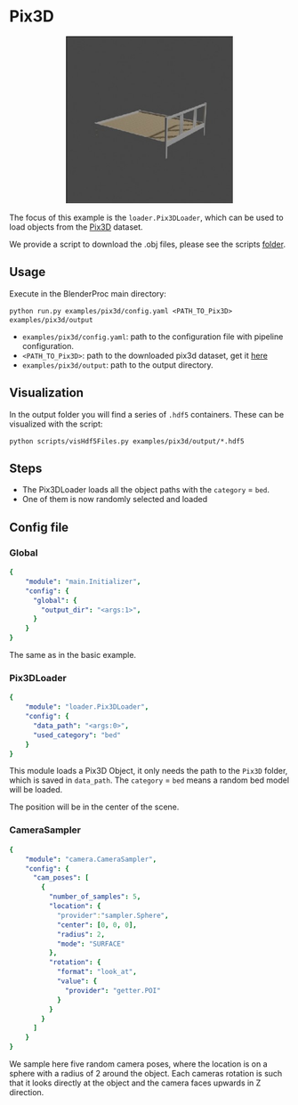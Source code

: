 # Pix3D 

<p align="center">
<img src="rendering.jpg" alt="Front readme image" width=300>
</p>

The focus of this example is the `loader.Pix3DLoader`, which can be used to load objects from the [Pix3D](http://pix3d.csail.mit.edu/) dataset.

We provide a script to download the .obj files, please see the scripts [folder](https://github.com/DLR-RM/BlenderProc/tree/master/scripts).

## Usage

Execute in the BlenderProc main directory:

```
python run.py examples/pix3d/config.yaml <PATH_TO_Pix3D> examples/pix3d/output
``` 

* `examples/pix3d/config.yaml`: path to the configuration file with pipeline configuration.
* `<PATH_TO_Pix3D>`: path to the downloaded pix3d dataset, get it [here](http://pix3d.csail.mit.edu/) 
* `examples/pix3d/output`: path to the output directory.

## Visualization

In the output folder you will find a series of `.hdf5` containers. These can be visualized with the script:

```
python scripts/visHdf5Files.py examples/pix3d/output/*.hdf5
``` 

## Steps

* The Pix3DLoader loads all the object paths with the `category` = `bed`.
* One of them is now randomly selected and loaded 
 

## Config file

### Global

```yaml
{
    "module": "main.Initializer",
    "config": {
      "global": {
        "output_dir": "<args:1>",
      }
    }
}
```

The same as in the basic example.

### Pix3DLoader 

```yaml
{
    "module": "loader.Pix3DLoader",
    "config": {
      "data_path": "<args:0>",
      "used_category": "bed"
    }
}
```
This module loads a Pix3D Object, it only needs the path to the `Pix3D` folder, which is saved in `data_path`.
The `category` = `bed` means a random bed model will be loaded.

The position will be in the center of the scene.

### CameraSampler

```yaml
{
    "module": "camera.CameraSampler",
    "config": {
      "cam_poses": [
        {
          "number_of_samples": 5,
          "location": {
            "provider":"sampler.Sphere",
            "center": [0, 0, 0],
            "radius": 2,
            "mode": "SURFACE"
          },
          "rotation": {
            "format": "look_at",
            "value": {
              "provider": "getter.POI"
            }
          }
        }
      ]
    }
}
```

We sample here five random camera poses, where the location is on a sphere with a radius of 2 around the object. 
Each cameras rotation is such that it looks directly at the object and the camera faces upwards in Z direction.
